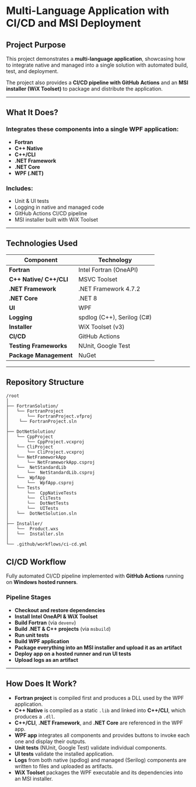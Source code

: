 # Multi-Language Application with CI/CD and MSI Deployment

## Project Purpose

This project demonstrates a **multi-language application**, showcasing how to integrate native and managed into a single solution with automated build, test, and deployment.

The project also provides a **CI/CD pipeline with GitHub Actions** and an **MSI installer (WiX Toolset)** to package and distribute the application.

---

## What It Does?

### Integrates these components into a single WPF application:

- **Fortran**
- **C++ Native**
- **C++/CLI**
- **.NET Framework**
- **.NET Core**
- **WPF (.NET)**

### Includes:

- Unit & UI tests
- Logging in native and managed code
- GitHub Actions CI/CD pipeline
- MSI installer built with WiX Toolset

---

## Technologies Used

| Component               | Technology                 |
| ----------------------- | -------------------------- |
| **Fortran**             | Intel Fortran (OneAPI)     |
| **C++ Native/ C++/CLI** | MSVC Toolset               |
| **.NET Framework**      | .NET Framework 4.7.2       |
| **.NET Core**           | .NET 8                     |
| **UI**                  | WPF                        |
| **Logging**             | spdlog (C++), Serilog (C#) |
| **Installer**           | WiX Toolset (v3)           |
| **CI/CD**               | GitHub Actions             |
| **Testing Frameworks**  | NUnit, Google Test         |
| **Package Management**  | NuGet                      |

---

## Repository Structure

```text
/root
│
├── FortranSolution/
│   └── FortranProject
│       └── FortranProject.vfproj
│    └── FortranProject.sln
│
├── DotNetSolution/
│   └── CppProject
│       └── CppProject.vcxproj
│   └── CliProject
│       └── CliProject.vcxproj
│   └── NetFrameworkApp
│       └── NetFrameworkApp.csproj
│   └──  NetStandardLib
│       └──  NetStandardLib.csproj
│   └──  WpfApp
│       └──  WpfApp.csproj
│   └── Tests
│       └──  CppNativeTests
│       └──  CliTests
│       └──  DotNetTests
│       └──  UITests
│   └──  DotNetSolution.sln
│
├── Installer/
│   └──  Product.wxs
│   └──  Installer.sln
│
└── .github/workflows/ci-cd.yml
```

## CI/CD Workflow

Fully automated CI/CD pipeline implemented with **GitHub Actions** running on **Windows hosted runners**.

### Pipeline Stages

- **Checkout and restore dependencies**
- **Install Intel OneAPI & WiX Toolset**
- **Build Fortran** (via `devenv`)
- **Build .NET & C++ projects** (via `msbuild`)
- **Run unit tests**
- **Build WPF application**
- **Package everything into an MSI installer and upload it as an artifact**
- **Deploy app on a hosted runner and run UI tests**
- **Upload logs as an artifact**

---

## How Does It Work?

- **Fortran project** is compiled first and produces a DLL used by the WPF application.
- **C++ Native** is compiled as a static `.lib` and linked into **C++/CLI**, which produces a `.dll`.
- **C++/CLI**, **.NET Framework**, and **.NET Core** are referenced in the WPF app.
- **WPF app** integrates all components and provides buttons to invoke each one and display their outputs.
- **Unit tests** (NUnit, Google Test) validate individual components.
- **UI tests** validate the installed application.
- **Logs** from both native (spdlog) and managed (Serilog) components are written to files and uploaded as artifacts.
- **WiX Toolset** packages the WPF executable and its dependencies into an MSI installer.
